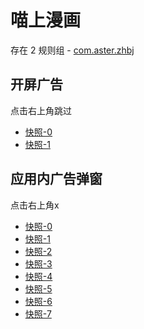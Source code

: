 # 喵上漫画

存在 2 规则组 - [com.aster.zhbj](/src/apps/com.aster.zhbj.ts)

## 开屏广告

点击右上角跳过

- [快照-0](https://gkd-kit.gitee.io/import/12981243)
- [快照-1](https://gkd-kit.gitee.io/import/13029855)

## 应用内广告弹窗

点击右上角x

- [快照-0](https://gkd-kit.songe.li/import/12777325)
- [快照-1](https://gkd-kit.gitee.io/import/13029880)
- [快照-2](https://gkd-kit.gitee.io/import/12872249)
- [快照-3](https://gkd-kit.songe.li/import/12903062)
- [快照-4](https://gkd-kit.gitee.io/import/12984767)
- [快照-5](https://gkd-kit.gitee.io/import/12998908)
- [快照-6](https://gkd-kit.gitee.io/import/12996953)
- [快照-7](https://gkd-kit.gitee.io/import/13003644)
